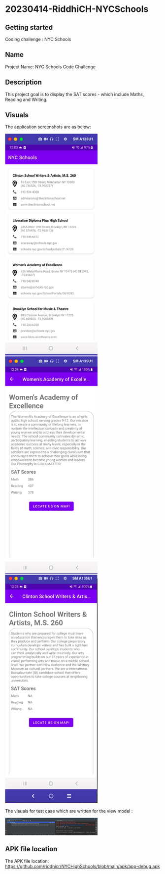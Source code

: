 # 20230414-RiddhiCH-NYCSchools

## Getting started
Coding challenge : NYC Schools

## Name
Project Name: NYC Schools Code Challenge

## Description
This project goal is to display the SAT scores - which include Maths, Reading and Writing.

## Visuals
The application screenshots are as below:

<img src="https://github.com/riddhicr/NYCHighSchools/blob/main/screenshots/Screen%20Shot%201944-12-22%20at%2012.00.12%20AM.png?raw=true" width="300"/>

<img src="https://github.com/riddhicr/NYCHighSchools/blob/main/screenshots/Screen%20Shot%201944-12-22%20at%2012.04.24%20AM.png?raw=true" width="300"/>

<img src="https://github.com/riddhicr/NYCHighSchools/blob/main/screenshots/Screen%20Shot%201944-12-22%20at%2012.05.25%20AM.png?raw=true" width="300"/>

The visuals for test case which are written for the view model :

<img src="https://github.com/riddhicr/NYCHighSchools/blob/main/screenshots/Screen%20Shot%201944-12-22%20at%201.11.45%20AM.png?raw=true" width="300"/>

## APK file location
The APK file location: https://github.com/riddhicr/NYCHighSchools/blob/main/apk/app-debug.apk
